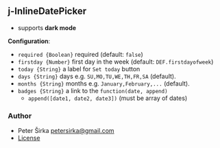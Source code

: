 ## j-InlineDatePicker

- supports __dark mode__

__Configuration__:

- `required {Boolean}` required (default: `false`)
- `firstday {Number}` first day in the week (default: `DEF.firstdayofweek`)
- `today {String}` a label for `Set today` button
- `days {String}` days e.g. `SU,MO,TU,WE,TH,FR,SA` (default).
- `months {String}` months e.g. `January,February,...` (default).
- `badges {String}` a link to the `function(date, append)`
	- `append([date1, date2, date3])` (must be array of dates)

### Author

- Peter Širka <petersirka@gmail.com>
- [License](https://www.totaljs.com/license/)
